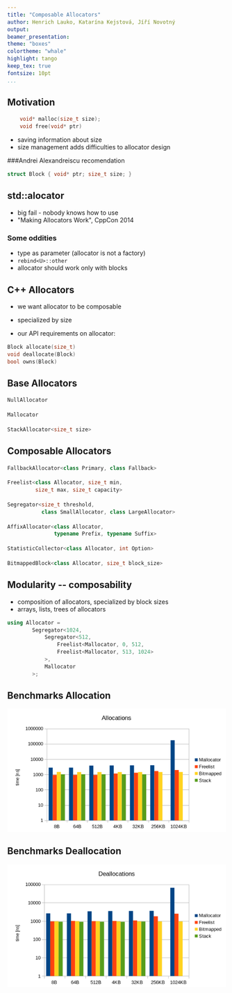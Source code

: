 ```yaml
---
title: "Composable Allocators"
author: Henrich Lauko, Katarína Kejstová, Jíří Novotný
output:
beamer_presentation:
theme: "boxes"
colortheme: "whale"
highlight: tango
keep_tex: true
fontsize: 10pt
...
```


## Motivation

```cpp
    void* malloc(size_t size);
    void free(void* ptr)
```
- saving information about size
- size management adds difficulties to allocator design

###Andrei Alexandreiscu recomendation

```cpp
struct Block { void* ptr; size_t size; }
```
## std::alocator

- big fail - nobody knows how to use
- "Making Allocators Work", CppCon 2014

### Some oddities 
- type as parameter (allocator is not a factory)
- `rebind<U>::other`
- allocator should work only with blocks

## C++ Allocators
- we want allocator to be composable
- specialized by size

- our API requirements on allocator:
```cpp
Block allocate(size_t)
void deallocate(Block)
bool owns(Block)
```

## Base Allocators

```cpp
NullAllocator

Mallocator

StackAllocator<size_t size>
```

## Composable Allocators

```cpp
FallbackAllocator<class Primary, class Fallback>

Freelist<class Allocator, size_t min,
         size_t max, size_t capacity>

Segregator<size_t threshold, 
           class SmallAllocator, class LargeAllocator>

AffixAllocator<class Allocator, 
               typename Prefix, typename Suffix>

StatisticCollector<class Allocator, int Option>

BitmappedBlock<class Allocator, size_t block_size>
```

## Modularity -- composability

- composition of allocators, specialized by block sizes
- arrays, lists, trees of allocators

```cpp
using Allocator =
        Segregator<1024, 
            Segregator<512, 
                Freelist<Mallocator, 0, 512,
                Freelist<Mallocator, 513, 1024>
            >,
            Mallocator
        >;
```

## Benchmarks Allocation

![allocation](allocation.png)

## Benchmarks Deallocation

![deallocation](deallocation.png)
